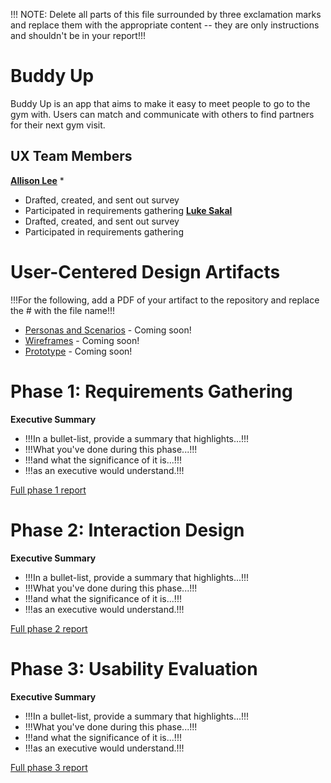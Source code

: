 !!! NOTE: Delete all parts of this file surrounded by three exclamation marks and replace them with the appropriate content -- they are only instructions and shouldn't be in your report!!!

# Buddy Up

Buddy Up is an app that aims to make it easy to meet people to go to the gym with. Users can match and communicate with others to find partners for their next gym visit.

## UX Team Members

**[Allison Lee](https://github.com/UsabilityEngineering/ux-portfolio-anlee)**
* 
* Drafted, created, and sent out survey
* Participated in requirements gathering
**[Luke Sakal](https://usabilityengineering.github.io/ux-portfolio-lesakal/)**
* Drafted, created, and sent out survey
* Participated in requirements gathering

# User-Centered Design Artifacts
 
!!!For the following, add a PDF of your artifact to the repository and replace the # with the file name!!!
* [Personas and Scenarios](#) - Coming soon!
* [Wireframes](#) - Coming soon!
* [Prototype](#) - Coming soon!

# Phase 1: Requirements Gathering

**Executive Summary**

* !!!In a bullet-list, provide a summary that highlights...!!!
* !!!What you've done during this phase...!!!
* !!!and what the significance of it is...!!!
* !!!as an executive would understand.!!!

[Full phase 1 report](requirements/)

# Phase 2: Interaction Design

**Executive Summary**

* !!!In a bullet-list, provide a summary that highlights...!!!
* !!!What you've done during this phase...!!!
* !!!and what the significance of it is...!!!
* !!!as an executive would understand.!!!

[Full phase 2 report](design/)

# Phase 3: Usability Evaluation

**Executive Summary**

* !!!In a bullet-list, provide a summary that highlights...!!!
* !!!What you've done during this phase...!!!
* !!!and what the significance of it is...!!!
* !!!as an executive would understand.!!!

[Full phase 3 report](evaluation/)
